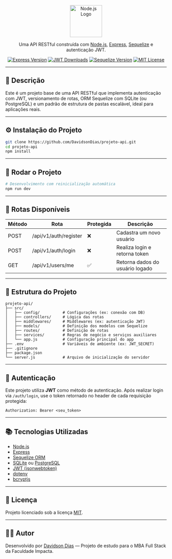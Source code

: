 
<p align="center">
  <a href="https://nodejs.org" target="blank">
    <img src="https://nodejs.org/static/images/logo.svg" width="100" alt="Node.js Logo" />
  </a>
</p>

<p align="center">Uma API RESTful construída com <a href="https://nodejs.org" target="_blank">Node.js</a>, <a href="https://expressjs.com/" target="_blank">Express</a>, <a href="https://sequelize.org/" target="_blank">Sequelize</a> e autenticação JWT.</p>

<p align="center">
  <a href="https://www.npmjs.com/package/express" target="_blank"><img src="https://img.shields.io/npm/v/express.svg" alt="Express Version" /></a>
  <a href="https://www.npmjs.com/package/jsonwebtoken" target="_blank"><img src="https://img.shields.io/npm/dm/jsonwebtoken.svg" alt="JWT Downloads" /></a>
  <a href="https://www.npmjs.com/package/sequelize" target="_blank"><img src="https://img.shields.io/npm/v/sequelize.svg" alt="Sequelize Version" /></a>
  <a href="https://opensource.org/licenses/MIT" target="_blank"><img src="https://img.shields.io/badge/license-MIT-green.svg" alt="MIT License" /></a>
</p>

---

## 📌 Descrição

Este é um projeto base de uma API RESTful que implementa autenticação com JWT, versionamento de rotas, ORM Sequelize com SQLite (ou PostgreSQL) e um padrão de estrutura de pastas escalável, ideal para aplicações reais.

---

## ⚙️ Instalação do Projeto

```bash
git clone https://github.com/DavidsonDias/projeto-api.git
cd projeto-api
npm install
```

---

## 🚀 Rodar o Projeto

```bash
# Desenvolvimento com reinicialização automática
npm run dev
```

---

## 🧪 Rotas Disponíveis

| Método | Rota                 | Protegida | Descrição                     |
|--------|----------------------|-----------|-------------------------------|
| POST   | /api/v1/auth/register| ❌        | Cadastra um novo usuário      |
| POST   | /api/v1/auth/login   | ❌        | Realiza login e retorna token |
| GET    | /api/v1/users/me     | ✅        | Retorna dados do usuário logado|

---

## 📁 Estrutura do Projeto

```
projeto-api/
├── src/
│   ├── config/          # Configurações (ex: conexão com DB)
│   ├── controllers/     # Lógica das rotas
│   ├── middlewares/     # Middlewares (ex: autenticação JWT)
│   ├── models/          # Definição dos modelos com Sequelize
│   ├── routes/          # Definição de rotas
│   ├── services/        # Regras de negócio e serviços auxiliares
│   └── app.js           # Configuração principal do app
├── .env                 # Variáveis de ambiente (ex: JWT_SECRET)
├── .gitignore
├── package.json
└── server.js            # Arquivo de inicialização do servidor
```

---

## 🔐 Autenticação

Este projeto utiliza **JWT** como método de autenticação. Após realizar login via `/auth/login`, use o token retornado no header de cada requisição protegida:

```http
Authorization: Bearer <seu_token>
```

---

## 📚 Tecnologias Utilizadas

- [Node.js](https://nodejs.org/)
- [Express](https://expressjs.com/)
- [Sequelize ORM](https://sequelize.org/)
- [SQLite](https://www.sqlite.org/) ou [PostgreSQL](https://www.postgresql.org/)
- [JWT (jsonwebtoken)](https://github.com/auth0/node-jsonwebtoken)
- [dotenv](https://www.npmjs.com/package/dotenv)
- [bcryptjs](https://www.npmjs.com/package/bcryptjs)

---

## 📄 Licença

Projeto licenciado sob a licença [MIT](https://opensource.org/licenses/MIT).

---

## 👨‍💻 Autor

Desenvolvido por [Davidson Dias](https://github.com/DavidsonDias) — Projeto de estudo para o MBA Full Stack da Faculdade Impacta.

